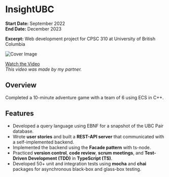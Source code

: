 # InsightUBC

**Start Date:** September 2022  
**End Date:** December 2023

**Excerpt:** Web development project for CPSC 310 at University of British Columbia

![Cover Image](./cover_imgs/cover-insightUBC.png)

[Watch the Video](https://youtu.be/nV4fzq2wbE4)  
_This video was made by my partner._

## Overview

Completed a 10-minute adventure game with a team of 6 using ECS in C++.

## Features

- Developed a query language using EBNF for a snapshot of the UBC Pair database.
- Wrote **user stories** and built a **REST-API server** that communicated with a self-implemented backend.
- Implemented the backend using the **Facade pattern** with ts-node.
- Practiced **version control**, **code review**, **scrum meetings**, and **Test-Driven Development (TDD)** in **TypeScript (TS)**.
- Developed 50+ unit and integration tests using **mocha** and **chai** packages for asynchronous black-box and glass-box testing.
